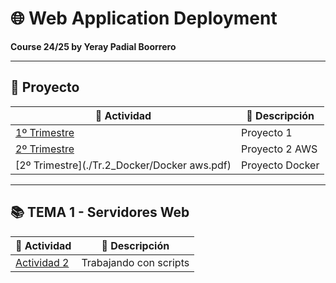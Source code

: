 # 🌐 Web Application Deployment 
**Course 24/25 by Yeray Padial Boorrero**

---

## 📁 Proyecto

| 📝 Actividad                          | 📄 Descripción |
|---------------------------------------|----------------|
| [1º Trimestre](./Tr.1_Proyecto/Readme.md) | Proyecto 1    |
| [2º Trimestre](./Tr.2_Proyecto/Myproyect2.md) | Proyecto 2 AWS   |
| [2º Trimestre](./Tr.2_Docker/Docker aws.pdf) | Proyecto Docker   |
---

## 📚 TEMA 1 - Servidores Web

| 📝 Actividad                          | 📄 Descripción                |
|---------------------------------------|-------------------------------|
| [Actividad 2](./T.1_ServidoresWeb/Act_2.TrabajandoConScripts) | Trabajando con scripts |


